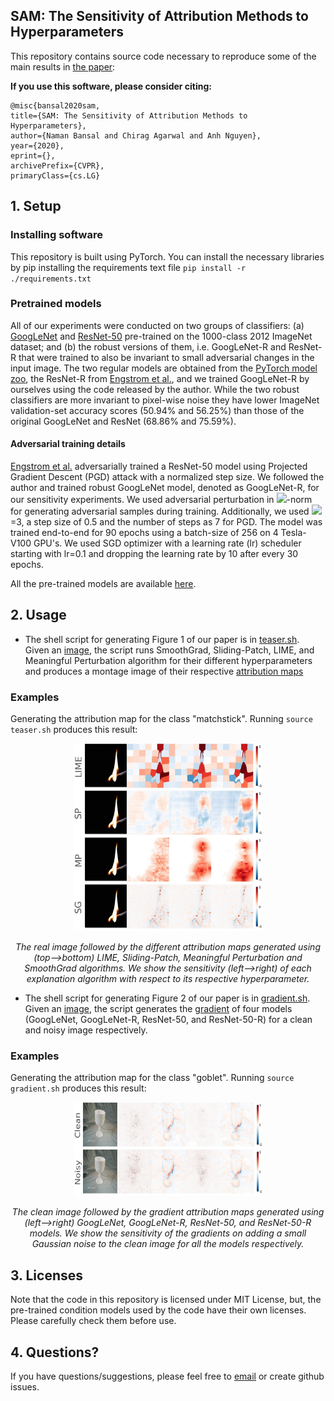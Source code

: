 ## SAM: The Sensitivity of Attribution Methods to Hyperparameters

This repository contains source code necessary to reproduce some of the main results in [the paper]():

**If you use this software, please consider citing:**
    
    @misc{bansal2020sam,
    title={SAM: The Sensitivity of Attribution Methods to Hyperparameters},
    author={Naman Bansal and Chirag Agarwal and Anh Nguyen},
    year={2020},
    eprint={},
    archivePrefix={CVPR},
    primaryClass={cs.LG}
    
## 1. Setup

### Installing software
This repository is built using PyTorch. You can install the necessary libraries by pip installing the requirements text file `pip install -r ./requirements.txt`

### Pretrained models
All of our experiments were conducted on two groups of classifiers: (a) [GoogLeNet](https://arxiv.org/pdf/1409.4842.pdf) and [ResNet-50](https://arxiv.org/pdf/1512.03385.pdf) pre-trained on the 1000-class 2012 ImageNet dataset; and (b) the robust versions of them, i.e. GoogLeNet-R and ResNet-R that were trained to also be invariant to small adversarial changes in the input image. The two regular models are obtained from the [PyTorch model zoo](https://pytorch.org/docs/stable/torchvision/models.html), the ResNet-R from [Engstrom et al.](https://arxiv.org/pdf/1906.00945.pdf), and we trained GoogLeNet-R by ourselves using the code released by the author. While the two robust classifiers are more invariant to pixel-wise noise they have lower ImageNet validation-set accuracy scores (50.94% and 56.25%) than those of the original GoogLeNet and ResNet (68.86% and 75.59%).
    
#### Adversarial training details
[Engstrom et al.](https://arxiv.org/pdf/1906.00945.pdf) adversarially trained a ResNet-50 model using Projected Gradient Descent (PGD) attack with a normalized step size. We followed the author and trained robust GoogLeNet model, denoted as GoogLeNet-R, for our sensitivity experiments. We used adversarial perturbation in <a href="https://www.codecogs.com/eqnedit.php?latex=L_2" target="_blank"><img src="https://latex.codecogs.com/gif.latex?L_2"/></a>-norm for generating adversarial samples during training. Additionally, we used <a href="https://www.codecogs.com/eqnedit.php?latex=\epsilon" target="_blank"><img src="https://latex.codecogs.com/gif.latex?\epsilon"/></a>=3, a step size of 0.5 and the number of steps as 7 for PGD. The model was trained end-to-end for 90 epochs using a batch-size of 256 on 4 Tesla-V100 GPU's. We used SGD optimizer with a learning rate (lr) scheduler starting with lr=0.1 and dropping the learning rate by 10 after every 30 epochs.

All the pre-trained models are available [here](https://drive.google.com/drive/u/2/folders/1KdJ0aK0rPjmowS8Swmzxf8hX6gU5gG2U).

## 2. Usage
- The shell script for generating Figure 1 of our paper is in [teaser.sh](teaser.sh). Given an [image](./Images/teaser/ILSVRC2012_val_00002056.JPEG), the script runs SmoothGrad, Sliding-Patch, LIME, and Meaningful Perturbation algorithm for their different hyperparameters and produces a montage image of their respective [attribution maps](./results/formal_teaser.jpg)

### Examples
Generating the attribution map for the class "matchstick".
Running `source teaser.sh` produces this result:

<p align="center">
    <img src="./results/formal_teaser.jpg" height=300px width=300px>
</p>
<p align="center"><i> The real image followed by the different attribution maps generated using (top-->bottom) LIME, Sliding-Patch, Meaningful Perturbation and SmoothGrad algorithms. We show the sensitivity (left-->right) of each explanation algorithm with respect to its respective hyperparameter.</i></p>

- The shell script for generating Figure 2 of our paper is in [gradient.sh](gradient.sh). Given an [image](./Images/grad/ILSVRC2012_val_00020735.JPEG), the script generates the [gradient](./results/formal_gradient.jpg) of four models (GoogLeNet, GoogLeNet-R, ResNet-50, and ResNet-50-R) for a clean and noisy image respectively.

### Examples
Generating the attribution map for the class "goblet".
Running `source gradient.sh` produces this result:

<p align="center">
    <img src="./results/formal_gradient.jpg" height=150px width=300px>
</p>
<p align="center"><i> The clean image followed by the gradient attribution maps generated using (left-->right) GoogLeNet, GoogLeNet-R, ResNet-50, and ResNet-50-R models. We show the sensitivity of the gradients on adding a small Gaussian noise to the clean image for all the models respectively.</i></p>

## 3. Licenses
Note that the code in this repository is licensed under MIT License, but, the pre-trained condition models used by the code have their own licenses. Please carefully check them before use. 

## 4. Questions?
If you have questions/suggestions, please feel free to [email](mailto:chiragagarwall12@gmail.com) or create github issues.

